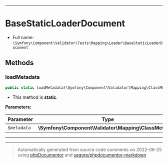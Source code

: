***

# BaseStaticLoaderDocument





* Full name: `\Symfony\Component\Validator\Tests\Mapping\Loader\BaseStaticLoaderDocument`




## Methods


### loadMetadata



```php
public static loadMetadata(\Symfony\Component\Validator\Mapping\ClassMetadata $metadata): mixed
```



* This method is **static**.




**Parameters:**

| Parameter | Type | Description |
|-----------|------|-------------|
| `$metadata` | **\Symfony\Component\Validator\Mapping\ClassMetadata** |  |




***


***
> Automatically generated from source code comments on 2022-06-25 using [phpDocumentor](http://www.phpdoc.org/) and [saggre/phpdocumentor-markdown](https://github.com/Saggre/phpDocumentor-markdown)
